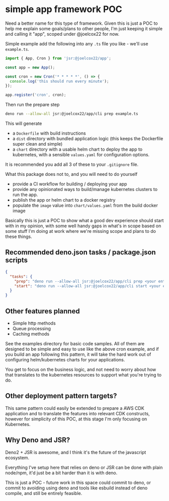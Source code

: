 # simple app framework POC

Need a better name for this type of framework. Given this is just a POC to help
me explain some goals/plans to other people, I'm just keeping it simple and
calling it "app", scoped under @joelcox22 for now.

Simple example add the following into any `.ts` file you like - we'll use `example.ts`.

```typescript
import { App, Cron } from 'jsr:@joelcox22/app';

const app = new App();

const cron = new Cron('* * * * *', () => {
  console.log('this should run every minute');
});

app.register('cron', cron);
```

Then run the prepare step

```bash
deno run --allow-all jsr:@joelcox22/app/cli prep example.ts
```

This will generate

- a `Dockerfile` with build instructions
- a `dist` directory with bundled application logic (this keeps the Dockerfile super clean and simple)
- a `chart` directory with a usable helm chart to deploy the app to kubernetes, with a sensible `values.yaml` for configuration options.

It is recommended you add all 3 of these to your `.gitignore` file.

What this package does not to, and you will need to do yourself

- provide a CI workflow for building / deploying your app
- provide any opinionated ways to build/manage kubernetes clusters to run the app.
- publish the app or helm chart to a docker registry
- populate the `image` value into `chart/values.yaml` from the build docker image

Basically this is just a POC to show what a good dev experience should start with in my opinion,
with some well handy gaps in what's in scope based on some stuff I'm doing at work where
we're missing scope and plans to do these things.

## Recommended deno.json tasks / package.json scripts

```json deno.json
{
  "tasks": {
    "prep": "deno run --allow-all jsr:@joelcox22/app/cli prep <your entrypoint>",
    "start": "deno run --allow-all jsr:@joelcox22/app/cli start <your entrypoint>"
  }
}
```

## Other features planned

- Simple http methods
- Queue processing
- Caching methods

See the examples directory for basic code samples. All of them are designed to be simple
and easy to use like the above cron example, and if you build an app following this pattern,
it will take the hard work out of configuring helm/kubernetes charts for your applications.

You get to focus on the business logic, and not need to worry about how that
translates to the kubernetes resources to support what you're trying to do.

## Other deployment pattern targets?

This same pattern could easily be extended to prepare a AWS CDK application and
to translate the features into relevant CDK constructs, however for simplicity
of this POC, at this stage I'm only focusing on Kubernetes.

## Why Deno and JSR?

Deno2 + JSR is awesome, and I think it's the future of the javascript ecosystem.

Everything I've setup here that relies on deno or JSR can be done with plain node/npm,
it'd just be a bit harder than it is with deno.

This is just a POC - future work in this space could commit to deno, or commit to
avoiding using deno and tools like esbuild instead of deno compile, and still be
entirely feasible.
